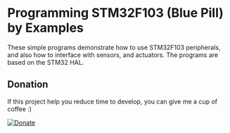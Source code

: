 # Programming STM32F103 (Blue Pill) by Examples

These simple programs demonstrate how to use STM32F103 peripherals, and also how to interface with sensors, and actuators. The programs are based on the STM32 HAL.

## Donation
If this project help you reduce time to develop, you can give me a cup of coffee :)

[![Donate](https://img.shields.io/badge/Donate-PayPal-green.svg)](https://paypal.me/erwin168?locale.x=en_US)
